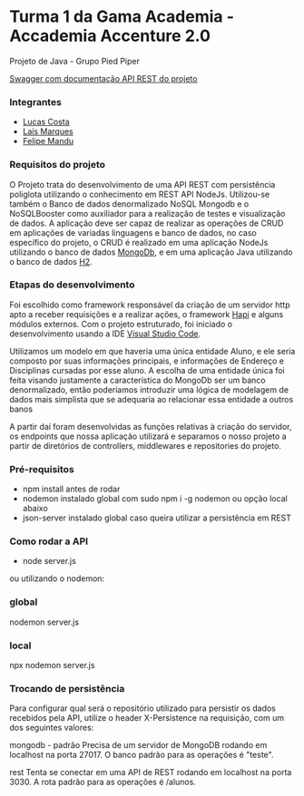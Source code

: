 # Turma 1 da Gama Academia - Accademia Accenture 2.0
Projeto de Java - Grupo Pied Piper

[Swagger com documentação API REST do projeto](https://piedpiper-gama-java.herokuapp.com/index.html)


### Integrantes
- [Lucas Costa](https://github.com/lucasccosta)
- [Laís Marques](https://github.com/laismarques)
- [Felipe Mandu](https://github.com/felipemandu)

### Requisitos do projeto
O Projeto trata do desenvolvimento de uma API REST com persistência poliglota utilizando o conhecimento em REST API NodeJs. Utilizou-se também o Banco de dados denormalizado NoSQL Mongodb e o NoSQLBooster como auxiliador para a realização de testes e visualização de dados. A aplicação deve ser capaz de realizar as operações de CRUD em aplicações de variadas linguagens e banco de dados, no caso específico do projeto, o CRUD é realizado em uma aplicação NodeJs utilizando o banco de dados [MongoDb](https://www.mongodb.com/), e em uma aplicação Java utilizando o banco de dados [H2]( http://www.h2database.com/html/main.html).


### Etapas do desenvolvimento
Foi escolhido como  framework responsável da criação de um servidor http apto a receber requisições e a realizar ações, o framework [Hapi](https://hapi.dev/) e alguns módulos externos. Com o projeto estruturado, foi iniciado o desenvolvimento usando a IDE [Visual Studio Code](https://code.visualstudio.com/).

Utilizamos um modelo em que haveria uma única entidade Aluno, e ele seria composto por suas informações principais, e informações de Endereço e Disciplinas cursadas por esse aluno. A escolha de uma entidade única foi feita visando justamente a característica do MongoDb ser um banco denormalizado, então poderíamos introduzir uma lógica de modelagem de dados mais simplista que se adequaria ao relacionar essa entidade a outros banos

A partir daí foram desenvolvidas as funções relativas à criação do servidor, os endpoints que nossa aplicação utilizará e separamos o nosso projeto a partir de diretórios de controllers, middlewares e repositories do projeto.

### Pré-requisitos
- npm install antes de rodar
- nodemon instalado global com sudo npm i -g nodemon ou opção local abaixo
- json-server instalado global caso queira utilizar a persistência em REST

### Como rodar a API
- node server.js

ou utilizando o nodemon:

### global
nodemon server.js

### local
npx nodemon server.js

### Trocando de persistência

Para configurar qual será o repositório utilizado para persistir os dados recebidos pela API, utilize o header X-Persistence na requisição, com um dos seguintes valores:

mongodb - padrão
Precisa de um servidor de MongoDB rodando em localhost na porta 27017. O banco padrão para as operações é "teste".

rest
Tenta se conectar em uma API de REST rodando em localhost na porta 3030. A rota padrão para as operações é /alunos.